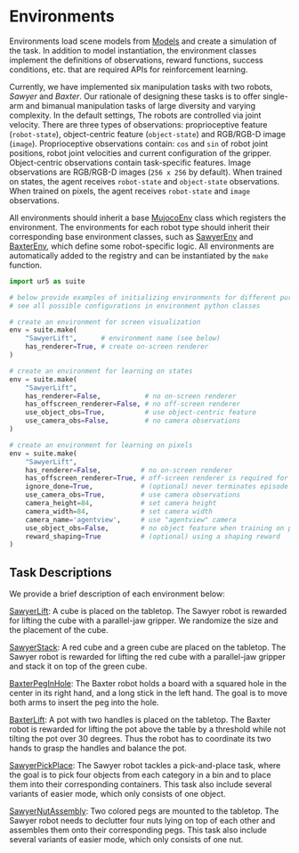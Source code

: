 Environments
============

Environments load scene models from [Models](../models) and create a simulation of the task. In addition to model instantiation, the environment classes implement the definitions of observations, reward functions, success conditions, etc. that are required APIs for reinforcement learning.

Currently, we have implemented six manipulation tasks with two robots, _Sawyer_ and _Baxter_. Our rationale of designing these tasks is to offer single-arm and bimanual manipulation tasks of large diversity and varying complexity. In the default settings, The robots are controlled via joint velocity. There are three types of observations: proprioceptive feature (`robot-state`), object-centric feature (`object-state`) and RGB/RGB-D image (`image`). Proprioceptive observations contain: `cos` and `sin` of robot joint positions, robot joint velocities and current configuration of the gripper. Object-centric observations contain task-specific features. Image observations are RGB/RGB-D images (`256 x 256` by default). When trained on states, the agent receives `robot-state` and `object-state` observations. When trained on pixels, the agent receives `robot-state` and `image` observations.

All environments should inherit a base [MujocoEnv](base.py) class which registers the environment. The environments for each robot type should inherit their corresponding base environment classes, such as [SawyerEnv](sawyer.py) and [BaxterEnv](baxter.py), which define some robot-specific logic. All environments are automatically added to the registry and can be instantiated by the `make` function.

```python
import ur5 as suite

# below provide examples of initializing environments for different purposes
# see all possible configurations in environment python classes

# create an environment for screen visualization
env = suite.make(
    "SawyerLift",      # environment name (see below)
    has_renderer=True, # create on-screen renderer
)

# create an environment for learning on states
env = suite.make(
    "SawyerLift",
    has_renderer=False,           # no on-screen renderer
    has_offscreen_renderer=False, # no off-screen renderer
    use_object_obs=True,          # use object-centric feature
    use_camera_obs=False,         # no camera observations
)

# create an environment for learning on pixels
env = suite.make(
    "SawyerLift",
    has_renderer=False,          # no on-screen renderer
    has_offscreen_renderer=True, # off-screen renderer is required for camera observations
    ignore_done=True,            # (optional) never terminates episode
    use_camera_obs=True,         # use camera observations
    camera_height=84,            # set camera height
    camera_width=84,             # set camera width
    camera_name='agentview',     # use "agentview" camera
    use_object_obs=False,        # no object feature when training on pixels
    reward_shaping=True          # (optional) using a shaping reward
)
```

Task Descriptions
-----------------

We provide a brief description of each environment below:

[SawyerLift](sawyer_lift.py): A cube is placed on the tabletop. The Sawyer robot is rewarded for lifting the cube with a parallel-jaw gripper. We randomize the size and the placement of the cube.

[SawyerStack](sawyer_stack.py): A red cube and a green cube are placed on the tabletop. The Sawyer robot is rewarded for lifting the red cube with a parallel-jaw gripper and stack it on top of the green cube.

[BaxterPegInHole](baxter_peg_in_hole.py): The Baxter robot holds a board with a squared hole in the center in its right hand, and a long stick in the left hand. The goal is to move both arms to insert the peg into the hole.

[BaxterLift](baxter_lift.py): A pot with two handles is placed on the tabletop. The Baxter robot is rewarded for lifting the pot above the table by a threshold while not tilting the pot over 30 degrees. Thus the robot has to coordinate its two hands to grasp the handles and balance the pot.

[SawyerPickPlace](sawyer_pick_place.py): The Sawyer robot tackles a pick-and-place task, where the goal is to pick four objects from each category in a bin and to place them into their corresponding containers. This task also include several variants of easier mode, which only consists of one object.

[SawyerNutAssembly](sawyer_nut_assembly.py): Two colored pegs are mounted to the tabletop. The Sawyer robot needs to declutter four nuts lying on top of each other and assembles them onto their corresponding pegs. This task also include several variants of easier mode, which only consists of one nut.
